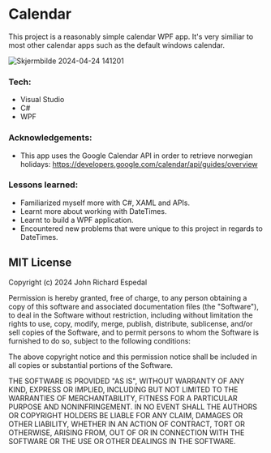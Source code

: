 # Calendar

This project is a reasonably simple calendar WPF app.
It's very similiar to most other calendar apps such as the default windows calendar.

  ![Skjermbilde 2024-04-24 141201](https://github.com/Johnricharde/Calendar/assets/117681128/72d77a28-6247-4da6-906f-46b51819469a)
  
### Tech:
- Visual Studio
- C#
- WPF

### Acknowledgements:
- This app uses the Google Calendar API in order to retrieve norwegian holidays: https://developers.google.com/calendar/api/guides/overview
  
### Lessons learned:
- Familiarized myself more with C#, XAML and APIs.
- Learnt more about working with DateTimes.
- Learnt to build a WPF application.
- Encountered new problems that were unique to this project in regards to DateTimes.


## MIT License

Copyright (c) 2024 John Richard Espedal

Permission is hereby granted, free of charge, to any person obtaining a copy
of this software and associated documentation files (the "Software"), to deal
in the Software without restriction, including without limitation the rights
to use, copy, modify, merge, publish, distribute, sublicense, and/or sell
copies of the Software, and to permit persons to whom the Software is
furnished to do so, subject to the following conditions:

The above copyright notice and this permission notice shall be included in all
copies or substantial portions of the Software.

THE SOFTWARE IS PROVIDED "AS IS", WITHOUT WARRANTY OF ANY KIND, EXPRESS OR
IMPLIED, INCLUDING BUT NOT LIMITED TO THE WARRANTIES OF MERCHANTABILITY,
FITNESS FOR A PARTICULAR PURPOSE AND NONINFRINGEMENT. IN NO EVENT SHALL THE
AUTHORS OR COPYRIGHT HOLDERS BE LIABLE FOR ANY CLAIM, DAMAGES OR OTHER
LIABILITY, WHETHER IN AN ACTION OF CONTRACT, TORT OR OTHERWISE, ARISING FROM,
OUT OF OR IN CONNECTION WITH THE SOFTWARE OR THE USE OR OTHER DEALINGS IN THE
SOFTWARE.
